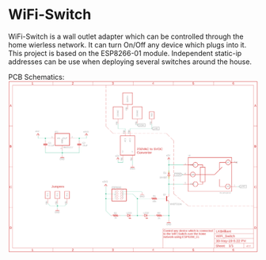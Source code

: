 # WiFi-Switch
WiFi-Switch is a wall outlet adapter which can be controlled through the home wierless network. It can turn On/Off any device which plugs into it.
This project is based on the ESP8266-01 module. Independent static-ip addresses can be use when deploying several switches around the house.

PCB Schematics:
![Schematic](https://raw.githubusercontent.com/LKbrilliant/WiFi-Switch/master/PCB/WiFi_Switch_v2.2_Schematic.png)
